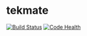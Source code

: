 # tekmate

[![Build Status](https://travis-ci.org/mkli90/tekmate.svg?branch=master)](https://travis-ci.org/mkli90/tekmate)
[![Code Health](https://landscape.io/github/mkli90/tekmate/master/landscape.svg?style=flat)](https://landscape.io/github/mkli90/tekmate/master)